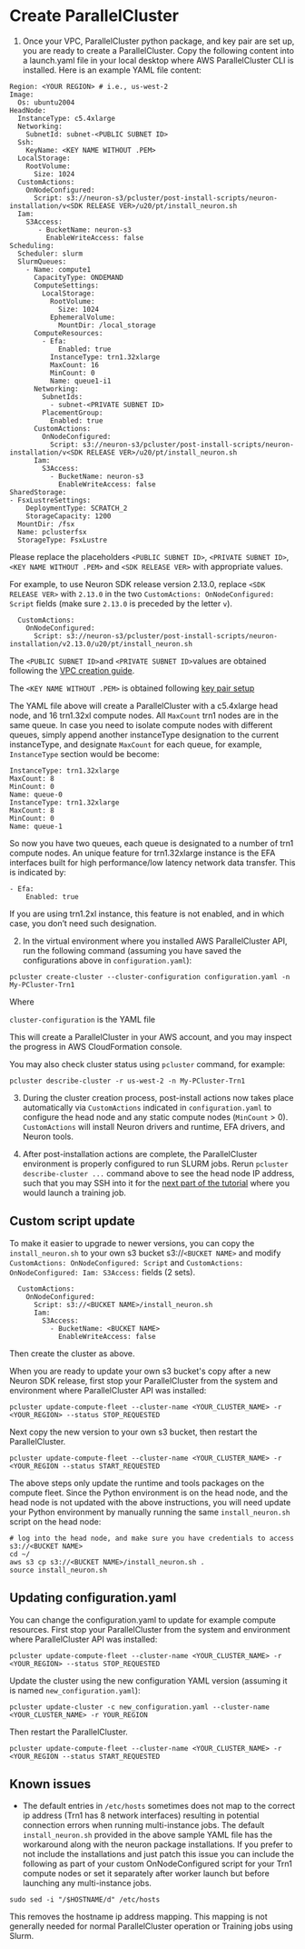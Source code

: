 # Create ParallelCluster

1. Once your VPC, ParallelCluster python package, and key pair are set up, you are ready to create a ParallelCluster. Copy the following content into a launch.yaml file in your local desktop where AWS ParallelCluster CLI is installed. Here is an example YAML file content:

```
Region: <YOUR REGION> # i.e., us-west-2
Image:
  Os: ubuntu2004
HeadNode:
  InstanceType: c5.4xlarge
  Networking:
    SubnetId: subnet-<PUBLIC SUBNET ID>
  Ssh:
    KeyName: <KEY NAME WITHOUT .PEM>
  LocalStorage:
    RootVolume:
      Size: 1024
  CustomActions:
    OnNodeConfigured:
      Script: s3://neuron-s3/pcluster/post-install-scripts/neuron-installation/v<SDK RELEASE VER>/u20/pt/install_neuron.sh
  Iam:
    S3Access:
       - BucketName: neuron-s3
         EnableWriteAccess: false
Scheduling:
  Scheduler: slurm
  SlurmQueues:
    - Name: compute1
      CapacityType: ONDEMAND
      ComputeSettings:
        LocalStorage:
          RootVolume:
            Size: 1024
          EphemeralVolume:
            MountDir: /local_storage
      ComputeResources:
        - Efa:
            Enabled: true
          InstanceType: trn1.32xlarge
          MaxCount: 16
          MinCount: 0
          Name: queue1-i1
      Networking:
        SubnetIds:
          - subnet-<PRIVATE SUBNET ID>
        PlacementGroup:
          Enabled: true
      CustomActions:
        OnNodeConfigured:
          Script: s3://neuron-s3/pcluster/post-install-scripts/neuron-installation/v<SDK RELEASE VER>/u20/pt/install_neuron.sh
      Iam:
        S3Access:
          - BucketName: neuron-s3
            EnableWriteAccess: false
SharedStorage:
- FsxLustreSettings:
    DeploymentType: SCRATCH_2
    StorageCapacity: 1200
  MountDir: /fsx
  Name: pclusterfsx
  StorageType: FsxLustre
```

Please replace the placeholders `<PUBLIC SUBNET ID>`, `<PRIVATE SUBNET ID>`, `<KEY NAME WITHOUT .PEM>` and `<SDK RELEASE VER>` with appropriate values.

For example, to use Neuron SDK release version 2.13.0, replace `<SDK RELEASE VER>` with `2.13.0` in the two `CustomActions: OnNodeConfigured: Script` fields (make sure `2.13.0` is preceded by the letter `v`).

```
  CustomActions:
    OnNodeConfigured:
      Script: s3://neuron-s3/pcluster/post-install-scripts/neuron-installation/v2.13.0/u20/pt/install_neuron.sh
```
The `<PUBLIC SUBNET ID>`and `<PRIVATE SUBNET ID>`values are obtained following the [VPC creation guide](./examples/general/network/vpc-subnet-setup.md). 

The `<KEY NAME WITHOUT .PEM>` is obtained following [key pair setup](https://docs.aws.amazon.com/AWSEC2/latest/UserGuide/create-key-pairs.html#having-ec2-create-your-key-pair)

The YAML file above will create a ParallelCluster with a c5.4xlarge head node, and 16 trn1.32xl compute nodes. All `MaxCount` trn1 nodes are in the same queue. In case you need to isolate compute nodes with different queues, simply append another instanceType designation to the current instanceType, and designate `MaxCount` for each queue, for example, `InstanceType` section would be become:

```
InstanceType: trn1.32xlarge
MaxCount: 8
MinCount: 0
Name: queue-0
InstanceType: trn1.32xlarge
MaxCount: 8
MinCount: 0
Name: queue-1
```

So now you have two queues, each queue is designated to a number of trn1 compute nodes. An unique feature for trn1.32xlarge instance is the EFA interfaces built for high performance/low latency network data transfer. This is indicated by:

```
- Efa:
    Enabled: true
```

If you are using trn1.2xl instance, this feature is not enabled, and in which case, you don’t need such designation.

2. In the virtual environment where you installed AWS ParallelCluster API, run the following command (assuming you have saved the configurations above in `configuration.yaml`):

```
pcluster create-cluster --cluster-configuration configuration.yaml -n My-PCluster-Trn1 
```
Where

`cluster-configuration` is the YAML file

This will create a ParallelCluster in your AWS account, and you may inspect the progress in AWS CloudFormation console. 

You may also check cluster status using `pcluster` command, for example: 

`pcluster describe-cluster -r us-west-2 -n My-PCluster-Trn1`

3. During the cluster creation process, post-install actions now takes place automatically via `CustomActions` indicated in `configuration.yaml` to configure the head node and any static compute nodes (`MinCount` > 0). `CustomActions` will install Neuron drivers and runtime, EFA drivers, and Neuron tools. 

4. After post-installation actions are complete, the ParallelCluster environment is properly configured to run SLURM jobs. Rerun `pcluster describe-cluster ...` command above to see the head node IP address, such that you may SSH into it for the [next part of the tutorial](../jobs/dp-bert-launch-job.md) where you would launch a training job.

## Custom script update

To make it easier to upgrade to newer versions, you can copy the `install_neuron.sh` to your own s3 bucket s3://``<BUCKET NAME>`` and modify `CustomActions: OnNodeConfigured: Script` and `CustomActions: OnNodeConfigured: Iam: S3Access:` fields (2 sets).

```
  CustomActions:
    OnNodeConfigured:
      Script: s3://<BUCKET NAME>/install_neuron.sh
      Iam:
        S3Access:
          - BucketName: <BUCKET NAME>
            EnableWriteAccess: false
```

Then create the cluster as above.

When you are ready to update your own s3 bucket's copy after a new Neuron SDK release, first stop your ParallelCluster from the system and environment where ParallelCluster API was installed:
```
pcluster update-compute-fleet --cluster-name <YOUR_CLUSTER_NAME> -r <YOUR_REGION> --status STOP_REQUESTED
```
Next copy the new version to your own s3 bucket, then restart the ParallelCluster.
```
pcluster update-compute-fleet --cluster-name <YOUR_CLUSTER_NAME> -r <YOUR_REGION --status START_REQUESTED
```
The above steps only update the runtime and tools packages on the compute fleet. Since the Python environment is on the head node, and the head node is not updated with the above instructions, you will need update your Python environment by manually running the same `install_neuron.sh` script on the head node:

```
# log into the head node, and make sure you have credentials to access s3://<BUCKET NAME>
cd ~/
aws s3 cp s3://<BUCKET NAME>/install_neuron.sh .
source install_neuron.sh
```

## Updating configuration.yaml

You can change the configuration.yaml to update for example compute resources. First stop your ParallelCluster from the system and environment where ParallelCluster API was installed:
```
pcluster update-compute-fleet --cluster-name <YOUR_CLUSTER_NAME> -r <YOUR_REGION> --status STOP_REQUESTED
```
Update the cluster using the new configuration YAML version (assuming it is named `new_configuration.yaml`):
```
pcluster update-cluster -c new_configuration.yaml --cluster-name <YOUR_CLUSTER_NAME> -r YOUR_REGION
```
Then restart the ParallelCluster.
```
pcluster update-compute-fleet --cluster-name <YOUR_CLUSTER_NAME> -r <YOUR_REGION --status START_REQUESTED
```


## Known issues

- The default entries in `/etc/hosts` sometimes does not map to the correct ip address (Trn1 has 8 network interfaces) resulting in potential connection errors when running multi-instance jobs. The default `install_neuron.sh` provided in the above sample YAML file has the workaround along with the neuron package installations. If you prefer to not include the installations and just patch this issue you can include the following as part of your custom OnNodeConfigured script for your Trn1 compute nodes or set it separately after worker launch but before launching any multi-instance jobs. 

```
sudo sed -i "/$HOSTNAME/d" /etc/hosts
```
This removes the hostname ip address mapping. This mapping is not generally needed for normal ParallelCluster operation or Training jobs using Slurm.
